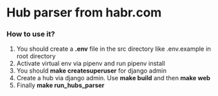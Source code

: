 # Hub parser from habr.com

### How to use it?
1. You should create a **.env** file in the src directory  like .env.example in root directory
2. Activate virtual env via pipenv and run pipenv install
3. You should **make createsuperuser** for django admin
4. Create a hub via django admin. Use **make build** and then **make web**
5. Finally **make run_hubs_parser**
